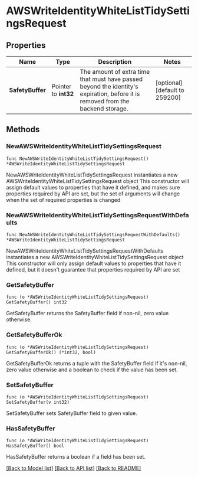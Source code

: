 # AWSWriteIdentityWhiteListTidySettingsRequest

## Properties

Name | Type | Description | Notes
------------ | ------------- | ------------- | -------------
**SafetyBuffer** | Pointer to **int32** | The amount of extra time that must have passed beyond the identity&#39;s expiration, before it is removed from the backend storage. | [optional] [default to 259200]

## Methods

### NewAWSWriteIdentityWhiteListTidySettingsRequest

`func NewAWSWriteIdentityWhiteListTidySettingsRequest() *AWSWriteIdentityWhiteListTidySettingsRequest`

NewAWSWriteIdentityWhiteListTidySettingsRequest instantiates a new AWSWriteIdentityWhiteListTidySettingsRequest object
This constructor will assign default values to properties that have it defined,
and makes sure properties required by API are set, but the set of arguments
will change when the set of required properties is changed

### NewAWSWriteIdentityWhiteListTidySettingsRequestWithDefaults

`func NewAWSWriteIdentityWhiteListTidySettingsRequestWithDefaults() *AWSWriteIdentityWhiteListTidySettingsRequest`

NewAWSWriteIdentityWhiteListTidySettingsRequestWithDefaults instantiates a new AWSWriteIdentityWhiteListTidySettingsRequest object
This constructor will only assign default values to properties that have it defined,
but it doesn't guarantee that properties required by API are set

### GetSafetyBuffer

`func (o *AWSWriteIdentityWhiteListTidySettingsRequest) GetSafetyBuffer() int32`

GetSafetyBuffer returns the SafetyBuffer field if non-nil, zero value otherwise.

### GetSafetyBufferOk

`func (o *AWSWriteIdentityWhiteListTidySettingsRequest) GetSafetyBufferOk() (*int32, bool)`

GetSafetyBufferOk returns a tuple with the SafetyBuffer field if it's non-nil, zero value otherwise
and a boolean to check if the value has been set.

### SetSafetyBuffer

`func (o *AWSWriteIdentityWhiteListTidySettingsRequest) SetSafetyBuffer(v int32)`

SetSafetyBuffer sets SafetyBuffer field to given value.

### HasSafetyBuffer

`func (o *AWSWriteIdentityWhiteListTidySettingsRequest) HasSafetyBuffer() bool`

HasSafetyBuffer returns a boolean if a field has been set.


[[Back to Model list]](../README.md#documentation-for-models) [[Back to API list]](../README.md#documentation-for-api-endpoints) [[Back to README]](../README.md)


